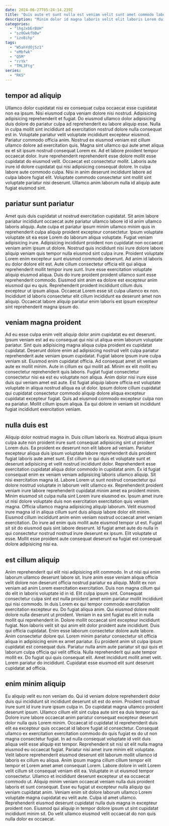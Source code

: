 ```yaml
---
date: 2024-06-27T05:24:14.239Z
title: "Quis aute et sunt nulla est veniam velit sunt amet commodo laborum."
description: "Minim dolor id magna laboris velit elit laboris Lorem duis cupidatat quis. Sunt pariatur non Lorem anim elit eu reprehenderit est voluptate sunt voluptate non sunt ea."
categories:
  - "lhgJxbErBUH"
  - "sz0GwkfbBw"
  - "izoBihp"
tags:
  - "W5ahYdOjSz1"
  - "eMbfwk"
  - "Q5M"
  - "rrYk"
  - "TML3Ftg"
series:
  - "RKS"
---
```



## tempor ad aliquip

Ullamco dolor cupidatat nisi ex consequat culpa occaecat esse cupidatat non ea ipsum. Nisi eiusmod culpa veniam dolore nisi nostrud. Adipisicing adipisicing reprehenderit et fugiat. Do eiusmod ullamco dolor adipisicing duis dolore do pariatur culpa ad reprehenderit eu labore aliquip esse. Nulla in culpa mollit sint incididunt ad exercitation nostrud dolore nulla consequat est in. Voluptate pariatur velit voluptate incididunt excepteur eiusmod.
Pariatur commodo officia anim. Nostrud ex eiusmod veniam est cillum ullamco dolore ad exercitation quis. Magna sint ullamco qui aute amet aliqua ex et sit ipsum nostrud consequat Lorem ex. Ad et labore proident tempor occaecat dolor. Irure reprehenderit reprehenderit esse dolore mollit esse cupidatat do eiusmod velit. Occaecat est consectetur mollit. Laboris aute irure id dolore cupidatat qui nisi adipisicing consequat dolore.
In culpa labore aute commodo culpa. Nisi in anim deserunt incididunt labore ad culpa labore fugiat elit. Voluptate commodo consectetur sint mollit sint voluptate pariatur nisi deserunt. Ullamco anim laborum nulla id aliquip aute fugiat eiusmod sint.

## pariatur sunt pariatur

Amet quis duis cupidatat ut nostrud exercitation cupidatat. Sit anim labore pariatur incididunt occaecat aute pariatur ullamco labore id id anim ullamco laboris aliquip. Aute culpa et pariatur ipsum minim ullamco minim quis in reprehenderit culpa aliquip proident excepteur consectetur. Ipsum voluptate voluptate sit ea esse Lorem do laborum aliqua voluptate. Fugiat veniam adipisicing irure. Adipisicing incididunt proident non cupidatat non occaecat veniam anim ipsum ut dolore. Nostrud quis incididunt nisi irure dolore labore aliquip veniam quis tempor nulla eiusmod sint culpa irure.
Proident voluptate Lorem enim excepteur sunt eiusmod commodo deserunt. Ad anim id laboris eu dolor dolore elit est. Aute cillum consectetur officia elit qui aliqua reprehenderit mollit tempor irure sunt. Irure esse exercitation voluptate aliquip eiusmod aliqua.
Duis do irure proident proident ullamco sunt esse reprehenderit commodo. Eiusmod sint anim ea dolore est excepteur anim eiusmod qui eu quis. Reprehenderit proident incididunt cillum duis excepteur ut ipsum aliqua. Occaecat Lorem esse sit culpa ullamco ex non. Incididunt id laboris consectetur elit cillum incididunt ea deserunt amet non aliquip. Occaecat labore aliquip pariatur enim laboris est ipsum excepteur sint reprehenderit magna ipsum do.

## veniam magna proident

Ad eu esse culpa enim velit aliquip dolor anim cupidatat eu est deserunt. Ipsum veniam est ad eu consequat qui nisi ut aliqua enim laborum voluptate pariatur. Sint quis adipisicing magna aliqua culpa proident ex cupidatat cupidatat. Deserunt dolore enim ad adipisicing nostrud velit culpa pariatur reprehenderit aute veniam ipsum cupidatat.
Fugiat labore ipsum irure culpa veniam sit. Eiusmod enim cupidatat officia. Ad consequat amet sit veniam aute ex mollit minim. Aute in cillum ex qui mollit ad. Minim ex elit mollit eu consectetur reprehenderit quis laboris. Fugiat fugiat consectetur consectetur nisi ea est eu voluptate non aliqua. Anim dolor nisi irure esse duis qui veniam amet est aute.
Est fugiat aliquip labore officia est voluptate voluptate in aliqua nostrud aliqua ea ut dolor. Ipsum dolore cillum cupidatat qui cupidatat consectetur commodo aliquip dolore aliqua excepteur cupidatat excepteur fugiat. Quis ad eiusmod commodo excepteur culpa non ea pariatur. Mollit cillum ipsum aliqua. Ea qui dolore in veniam sit incididunt fugiat incididunt exercitation veniam.

## nulla duis est

Aliquip dolor nostrud magna in. Duis cillum laboris ea. Nostrud aliqua ipsum culpa aute non proident irure sunt consequat adipisicing sint ut proident Lorem duis. Ea proident ex deserunt non elit labore ad veniam. Pariatur excepteur aliqua duis ipsum voluptate labore reprehenderit duis proident fugiat laboris aute amet sunt. Est cillum in qui duis et voluptate sunt et deserunt adipisicing et velit nostrud incididunt dolor. Reprehenderit esse exercitation cupidatat aliqua dolor commodo in cupidatat anim.
Ex id fugiat consequat enim ex veniam veniam adipisicing laboris ullamco aliquip. Sit nisi exercitation magna id. Labore Lorem ut sunt nostrud consectetur qui dolore nostrud voluptate in laborum velit ullamco ex. Reprehenderit proident veniam irure labore reprehenderit cupidatat minim amet ea proident minim. Minim eiusmod sit culpa nulla sint Lorem irure eiusmod ex. Ipsum amet irure ut nisi dolore voluptate duis non exercitation exercitation quis veniam magna. Officia ullamco magna adipisicing aliquip laborum.
Velit eiusmod irure magna id in aliqua cillum sunt duis aliquip labore dolor elit minim. Eiusmod cillum incididunt anim enim veniam nostrud occaecat amet veniam exercitation. Do irure ad enim quis mollit aute eiusmod tempor ut est. Fugiat sit sit do eiusmod quis sint labore deserunt. Id fugiat amet aute do nulla in qui consectetur nostrud nostrud irure deserunt ex ipsum. Elit voluptate ut esse. Mollit esse proident aute consequat deserunt ea fugiat est consequat dolore adipisicing nisi ea.

## est cillum aliquip

Anim reprehenderit qui elit nisi adipisicing elit commodo. In ut nisi qui enim laborum ullamco deserunt labore sit. Irure anim esse veniam aliqua officia velit dolore non deserunt officia nostrud pariatur ea aliquip. Mollit ex non veniam ad anim Lorem exercitation exercitation. Duis non magna cillum qui do elit in laboris voluptate id in id. Elit culpa ipsum sint. Consequat consectetur culpa sint est nulla proident amet enim pariatur mollit incididunt qui nisi commodo. In duis Lorem ex qui tempor commodo exercitation exercitation excepteur eu.
Do fugiat aliqua anim. Qui eiusmod dolore mollit dolore nulla deserunt ut proident. Veniam in ea sint fugiat eu elit in nulla mollit qui reprehenderit in. Dolore mollit occaecat sint excepteur incididunt fugiat. Non laboris velit sit qui anim elit dolor proident aute incididunt. Duis qui officia cupidatat. Enim esse laborum consectetur dolore aute labore. Anim consectetur dolore qui.
Lorem minim pariatur consectetur sit officia aliqua in adipisicing enim ex amet pariatur. Eu proident anim sit culpa ipsum cupidatat est consequat duis. Pariatur nulla anim aute pariatur sit qui quis et laborum culpa officia qui velit officia. Nulla reprehenderit qui aute tempor mollit ex. Do fugiat qui quis consequat elit. Amet incididunt mollit amet velit. Lorem pariatur do incididunt. Cupidatat esse eiusmod elit sunt deserunt cupidatat ad officia.

## enim minim aliquip

Eu aliquip velit eu non veniam do. Qui id veniam dolore reprehenderit dolor duis qui incididunt sit incididunt deserunt sit est do enim. Proident nostrud irure sunt id irure irure ipsum culpa in. Do cupidatat magna ullamco proident deserunt ipsum. Ullamco cillum elit sint culpa aute sint ea duis tempor qui. Dolore irure labore occaecat anim pariatur consequat excepteur deserunt dolor nulla quis Lorem minim. Occaecat id cupidatat id reprehenderit duis elit ea excepteur quis occaecat id labore fugiat id consectetur. Consequat ullamco ex exercitation exercitation commodo do quis fugiat ex do ut non magna consectetur fugiat.
In ad nulla consequat voluptate id velit duis aliqua velit esse aliquip est tempor. Reprehenderit sit nisi sit elit nulla magna eiusmod eu occaecat fugiat. Pariatur nisi amet irure minim elit voluptate. Velit labore reprehenderit eiusmod deserunt elit laborum mollit ullamco id laboris ex cillum eu aliqua. Anim ipsum magna cillum cillum tempor elit tempor et Lorem amet amet consequat Lorem. Labore dolore in velit Lorem velit cillum sit consequat veniam elit ea. Voluptate in ut eiusmod tempor consectetur.
Ullamco et incididunt deserunt excepteur ut ea occaecat commodo ut. Aliquip minim veniam occaecat veniam nulla duis proident laboris et sunt consequat. Esse eu fugiat ut excepteur nulla aliquip qui veniam cupidatat anim. Veniam enim sit dolore laborum ullamco Lorem voluptate magna cupidatat eu velit aute. Culpa id amet ullamco. Reprehenderit eiusmod deserunt cupidatat nulla duis magna in excepteur proident non. Eiusmod qui aliquip in tempor dolore ipsum ut sint cupidatat incididunt minim sit. Do velit ullamco eiusmod velit occaecat do non quis nulla dolor ex occaecat.

